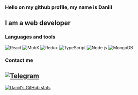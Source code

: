 ### Hello on my github profile, my name is Daniil 

## I am a web developer

### Languages and tools

![React](https://img.shields.io/badge/-React-black?style=for-the-badge&logo=react&logoColor=5ed6f7)
![MobX](https://img.shields.io/badge/-MobX-black?style=for-the-badge&logo=mobx&logoColor=e86516)
![Redux](https://img.shields.io/badge/-Redux-black?style=for-the-badge&logo=redux&logoColor=764abc)
![TypeScript](https://img.shields.io/badge/-TypeScript-black?style=for-the-badge&logo=typescript&logoColor=3178c6)
![Node.js](https://img.shields.io/badge/-Node.js-black?style=for-the-badge&logo=node.js&logoColor=6aa25c)
![MongoDB](https://img.shields.io/badge/-MongoDB-black?style=for-the-badge&logo=mongodb&logoColor=109750)

### Contact me
[![Telegram](https://img.shields.io/badge/-Telegram-black?style=for-the-badge&logo=telegram&logoColor=29a9ea)](https://t.me/mukovsky)
---

[![Daniil's GitHub stats](https://github-readme-stats.vercel.app/api?username=garet2gis&show_icons=true&theme=tokyonight)](https://github.com/anuraghazra/github-readme-stats)
